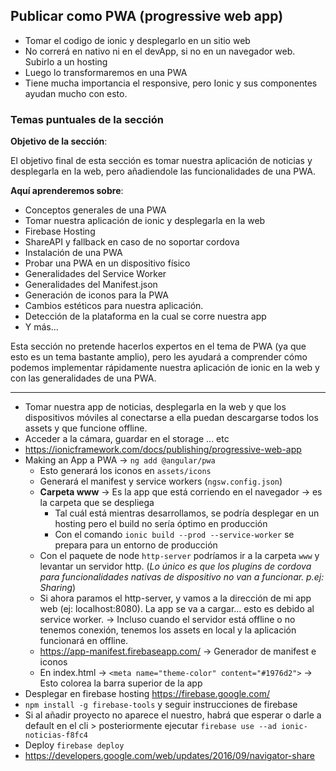 ## Publicar como PWA (progressive web app)

- Tomar el codigo de ionic y desplegarlo en un sitio web
- No correrá en nativo ni en el devApp, si no en un navegador web. Subirlo a un hosting
- Luego lo transformaremos en una PWA
- Tiene mucha importancia el responsive, pero Ionic y sus componentes ayudan mucho con esto.

### Temas puntuales de la sección

**Objetivo de la sección**:

El objetivo final de esta sección es tomar nuestra aplicación de noticias y desplegarla en la web, pero añadiendole las funcionalidades de una PWA.

**Aquí aprenderemos sobre**:

- Conceptos generales de una PWA
- Tomar nuestra aplicación de ionic y desplegarla en la web
- Firebase Hosting
- ShareAPI y fallback en caso de no soportar cordova
- Instalación de una PWA
- Probar una PWA en un dispositivo físico
- Generalidades del Service Worker
- Generalidades del Manifest.json
- Generación de iconos para la PWA
- Cambios estéticos para nuestra aplicación.
- Detección de la plataforma en la cual se corre nuestra app
- Y más...

Esta sección no pretende hacerlos expertos en el tema de PWA (ya que esto es un tema bastante amplio), pero les ayudará a comprender cómo podemos implementar rápidamente nuestra aplicación de ionic en la web y con las generalidades de una PWA.

---

- Tomar nuestra app de noticias, desplegarla en la web y que los dispositivos móviles al conectarse a ella puedan descargarse todos los assets y que funcione offline.
- Acceder a la cámara, guardar en el storage ... etc
- https://ionicframework.com/docs/publishing/progressive-web-app
- Making an App a PWA -> `ng add @angular/pwa`
  - Esto generará los iconos en `assets/icons`
  - Generará el manifest y service workers (`ngsw.config.json`)
  - **Carpeta www** -> Es la app que está corriendo en el navegador -> es la carpeta que se despliega
    - Tal cuál está mientras desarrollamos, se podría desplegar en un hosting pero el build no sería óptimo en producción
    - Con el comando `ionic build --prod --service-worker` se prepara para un entorno de producción
  - Con el paquete de node `http-server` podríamos ir a la carpeta `www` y levantar un servidor http. (_Lo único es que los plugins de cordova para funcionalidades nativas de dispositivo no van a funcionar. p.ej: Sharing_)
  - Si ahora paramos el http-server, y vamos a la dirección de mi app web (ej: localhost:8080). La app se va a cargar... esto es debido al service worker. -> Incluso cuando el servidor está offline o no tenemos conexión, tenemos los assets en local y la aplicación funcionará en offline.
  - https://app-manifest.firebaseapp.com/ -> Generador de manifest e iconos
  - En index.html -> `<meta name="theme-color" content="#1976d2">` -> Esto colorea la barra superior de la app
- Desplegar en firebase hosting https://firebase.google.com/
- `npm install -g firebase-tools` y seguir instrucciones de firebase
- Si al añadir proyecto no aparece el nuestro, habrá que esperar o darle a default en el cli > posteriormente ejecutar `firebase use --ad ionic-noticias-f8fc4`
- Deploy `firebase deploy`
- https://developers.google.com/web/updates/2016/09/navigator-share